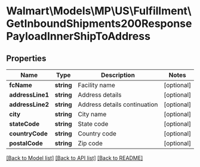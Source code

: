# Walmart\Models\MP\US\Fulfillment\GetInboundShipments200ResponsePayloadInnerShipToAddress

## Properties

Name | Type | Description | Notes
------------ | ------------- | ------------- | -------------
**fcName** | **string** | Facility name | [optional]
**addressLine1** | **string** | Address details | [optional]
**addressLine2** | **string** | Address details continuation | [optional]
**city** | **string** | City name | [optional]
**stateCode** | **string** | State code | [optional]
**countryCode** | **string** | Country code | [optional]
**postalCode** | **string** | Zip code | [optional]


[[Back to Model list]](./) [[Back to API list]](../../../../../README.md#supported-apis) [[Back to README]](../../../../../README.md)

